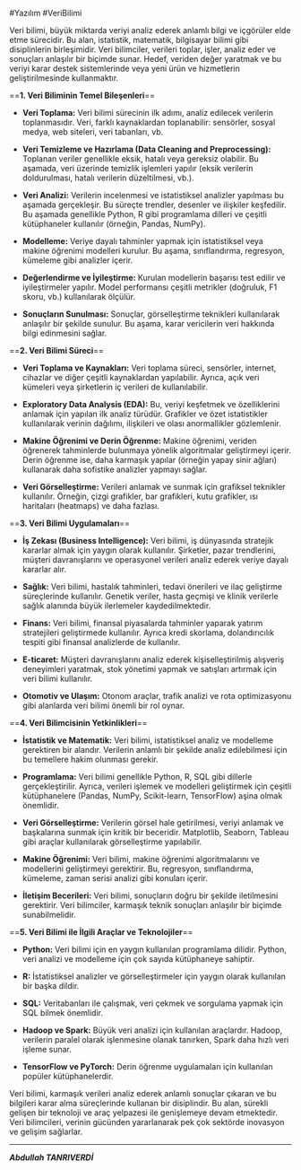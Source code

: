 #Yazılım #VeriBilimi 

Veri bilimi, büyük miktarda veriyi analiz ederek anlamlı bilgi ve içgörüler elde etme sürecidir. Bu alan, istatistik, matematik, bilgisayar bilimi gibi disiplinlerin birleşimidir. Veri bilimciler, verileri toplar, işler, analiz eder ve sonuçları anlaşılır bir biçimde sunar. Hedef, veriden değer yaratmak ve bu veriyi karar destek sistemlerinde veya yeni ürün ve hizmetlerin geliştirilmesinde kullanmaktır.


==**1. Veri Biliminin Temel Bileşenleri**==

- **Veri Toplama:** Veri bilimi sürecinin ilk adımı, analiz edilecek verilerin toplanmasıdır. Veri, farklı kaynaklardan toplanabilir: sensörler, sosyal medya, web siteleri, veri tabanları, vb.
    
- **Veri Temizleme ve Hazırlama (Data Cleaning and Preprocessing):** Toplanan veriler genellikle eksik, hatalı veya gereksiz olabilir. Bu aşamada, veri üzerinde temizlik işlemleri yapılır (eksik verilerin doldurulması, hatalı verilerin düzeltilmesi, vb.).
    
- **Veri Analizi:** Verilerin incelenmesi ve istatistiksel analizler yapılması bu aşamada gerçekleşir. Bu süreçte trendler, desenler ve ilişkiler keşfedilir. Bu aşamada genellikle Python, R gibi programlama dilleri ve çeşitli kütüphaneler kullanılır (örneğin, Pandas, NumPy).
    
- **Modelleme:** Veriye dayalı tahminler yapmak için istatistiksel veya makine öğrenimi modelleri kurulur. Bu aşama, sınıflandırma, regresyon, kümeleme gibi analizler içerir.
    
- **Değerlendirme ve İyileştirme:** Kurulan modellerin başarısı test edilir ve iyileştirmeler yapılır. Model performansı çeşitli metrikler (doğruluk, F1 skoru, vb.) kullanılarak ölçülür.
    
- **Sonuçların Sunulması:** Sonuçlar, görselleştirme teknikleri kullanılarak anlaşılır bir şekilde sunulur. Bu aşama, karar vericilerin veri hakkında bilgi edinmesini sağlar.
    

==**2. Veri Bilimi Süreci**==

- **Veri Toplama ve Kaynakları:** Veri toplama süreci, sensörler, internet, cihazlar ve diğer çeşitli kaynaklardan yapılabilir. Ayrıca, açık veri kümeleri veya şirketlerin iç verileri de kullanılabilir.
    
- **Exploratory Data Analysis (EDA):** Bu, veriyi keşfetmek ve özelliklerini anlamak için yapılan ilk analiz türüdür. Grafikler ve özet istatistikler kullanılarak verinin dağılımı, ilişkileri ve olası anormallikler gözlemlenir.
    
- **Makine Öğrenimi ve Derin Öğrenme:** Makine öğrenimi, veriden öğrenerek tahminlerde bulunmaya yönelik algoritmalar geliştirmeyi içerir. Derin öğrenme ise, daha karmaşık yapılar (örneğin yapay sinir ağları) kullanarak daha sofistike analizler yapmayı sağlar.
    
- **Veri Görselleştirme:** Verileri anlamak ve sunmak için grafiksel teknikler kullanılır. Örneğin, çizgi grafikler, bar grafikleri, kutu grafikler, ısı haritaları (heatmaps) ve daha fazlası.


==**3. Veri Bilimi Uygulamaları**==

- **İş Zekası (Business Intelligence):** Veri bilimi, iş dünyasında stratejik kararlar almak için yaygın olarak kullanılır. Şirketler, pazar trendlerini, müşteri davranışlarını ve operasyonel verileri analiz ederek veriye dayalı kararlar alır.
    
- **Sağlık:** Veri bilimi, hastalık tahminleri, tedavi önerileri ve ilaç geliştirme süreçlerinde kullanılır. Genetik veriler, hasta geçmişi ve klinik verilerle sağlık alanında büyük ilerlemeler kaydedilmektedir.
    
- **Finans:** Veri bilimi, finansal piyasalarda tahminler yaparak yatırım stratejileri geliştirmede kullanılır. Ayrıca kredi skorlama, dolandırıcılık tespiti gibi finansal analizlerde de kullanılır.
    
- **E-ticaret:** Müşteri davranışlarını analiz ederek kişiselleştirilmiş alışveriş deneyimleri yaratmak, stok yönetimi yapmak ve satışları artırmak için veri bilimi kullanılır.
    
- **Otomotiv ve Ulaşım:** Otonom araçlar, trafik analizi ve rota optimizasyonu gibi alanlarda veri bilimi önemli bir rol oynar.
    

==**4. Veri Bilimcisinin Yetkinlikleri**==

- **İstatistik ve Matematik:** Veri bilimi, istatistiksel analiz ve modelleme gerektiren bir alandır. Verilerin anlamlı bir şekilde analiz edilebilmesi için bu temellere hakim olunması gerekir.
    
- **Programlama:** Veri bilimi genellikle Python, R, SQL gibi dillerle gerçekleştirilir. Ayrıca, verileri işlemek ve modelleri geliştirmek için çeşitli kütüphanelere (Pandas, NumPy, Scikit-learn, TensorFlow) aşina olmak önemlidir.
    
- **Veri Görselleştirme:** Verilerin görsel hale getirilmesi, veriyi anlamak ve başkalarına sunmak için kritik bir beceridir. Matplotlib, Seaborn, Tableau gibi araçlar kullanılarak görselleştirme yapılabilir.
    
- **Makine Öğrenimi:** Veri bilimi, makine öğrenimi algoritmalarını ve modellerini geliştirmeyi gerektirir. Bu, regresyon, sınıflandırma, kümeleme, zaman serisi analizi gibi konuları içerir.
    
- **İletişim Becerileri:** Veri bilimi, sonuçların doğru bir şekilde iletilmesini gerektirir. Veri bilimciler, karmaşık teknik sonuçları anlaşılır bir biçimde sunabilmelidir.
    

==**5. Veri Bilimi ile İlgili Araçlar ve Teknolojiler**==

- **Python:** Veri bilimi için en yaygın kullanılan programlama dilidir. Python, veri analizi ve modelleme için çok sayıda kütüphaneye sahiptir.
    
- **R:** İstatistiksel analizler ve görselleştirmeler için yaygın olarak kullanılan bir başka dildir.
    
- **SQL:** Veritabanları ile çalışmak, veri çekmek ve sorgulama yapmak için SQL bilmek önemlidir.
    
- **Hadoop ve Spark:** Büyük veri analizi için kullanılan araçlardır. Hadoop, verilerin paralel olarak işlenmesine olanak tanırken, Spark daha hızlı veri işleme sunar.
    
- **TensorFlow ve PyTorch:** Derin öğrenme uygulamaları için kullanılan popüler kütüphanelerdir.


Veri bilimi, karmaşık verileri analiz ederek anlamlı sonuçlar çıkaran ve bu bilgileri karar alma süreçlerinde kullanan bir disiplindir. Bu alan, sürekli gelişen bir teknoloji ve araç yelpazesi ile genişlemeye devam etmektedir. Veri bilimcileri, verinin gücünden yararlanarak pek çok sektörde inovasyon ve gelişim sağlarlar.

---
***Abdullah TANRIVERDİ***
